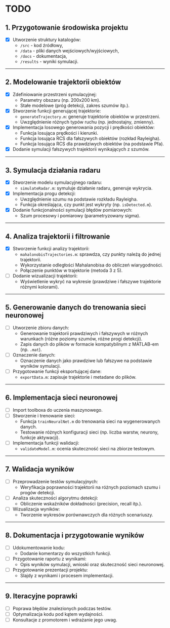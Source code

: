 # TODO

## 1. Przygotowanie środowiska projektu
- [x] Utworzenie struktury katalogów:
  - `/src` - kod źródłowy,
  - `/data` - pliki danych wejściowych/wyjściowych,
  - `/docs` - dokumentacja,
  - `/results` - wyniki symulacji.

---

## 2. Modelowanie trajektorii obiektów
- [x] Zdefiniowanie przestrzeni symulacyjnej:
  - Parametry obszaru (np. 200x200 km).
  - Stałe modelowe (próg detekcji, zakres szumów itp.).
- [x] Stworzenie funkcji generującej trajektorie:
  - `generateTrajectory.m`: generuje trajektorie obiektów w przestrzeni.
  - Uwzględnienie różnych typów ruchu (np. jednostajny, zmienny).
- [x] Implementacja losowego generowania pozycji i prędkości obiektów:
  - Funkcja losująca prędkości i kierunki.
  - Funkcja losująca RCS dla fałszywych obiektów (rozkład Rayleigha).
  - Funkcja losująca RCS dla prawdziwych obiektów (na podstawie Pfa).
- [x] Dodanie symulacji fałszywych trajektorii wynikających z szumów.

---

## 3. Symulacja działania radaru
- [x] Stworzenie modelu symulacyjnego radaru:
  - `simulateRadar.m`: symuluje działanie radaru, generuje wykrycia.
- [x] Implementacja progu detekcji:
  - Uwzględnienie szumu na podstawie rozkładu Rayleigha.
  - Funkcja określająca, czy punkt jest wykryty (np. `isDetected.m`).
- [x] Dodanie funkcjonalności symulacji błędów pomiarowych:
  - Szum procesowy i pomiarowy (parametryzowany sigma).

---

## 4. Analiza trajektorii i filtrowanie
- [x] Stworzenie funkcji analizy trajektorii:
  - `mahalonobisTrajectories.m`: sprawdza, czy punkty należą do jednej trajektorii.
  - Wykorzystanie odległości Mahalanobisa do obliczeń wiarygodności.
  - Połączenie punktów w trajektorie (metoda 3 z 5).
- [ ] Dodanie wizualizacji trajektorii:
  - Wyświetlenie wykryć na wykresie (prawdziwe i fałszywe trajektorie różnymi kolorami).

---

## 5. Generowanie danych do trenowania sieci neuronowej
- [ ] Utworzenie zbioru danych:
  - Generowanie trajektorii prawdziwych i fałszywych w różnych warunkach (różne poziomy szumów, różne progi detekcji).
  - Zapis danych do plików w formacie kompatybilnym z MATLAB-em (np. `.mat`).
- [ ] Oznaczenie danych:
  - Oznaczenie danych jako prawdziwe lub fałszywe na podstawie wyników symulacji.
- [ ] Przygotowanie funkcji eksportującej dane:
  - `exportData.m`: zapisuje trajektorie i metadane do plików.

---

## 6. Implementacja sieci neuronowej
- [ ] Import toolboxa do uczenia maszynowego.
- [ ] Stworzenie i trenowanie sieci:
  - Funkcja `trainNeuralNet.m` do trenowania sieci na wygenerowanych danych.
  - Testowanie różnych konfiguracji sieci (np. liczba warstw, neurony, funkcje aktywacji).
- [ ] Implementacja funkcji walidacji:
  - `validateModel.m`: ocenia skuteczność sieci na zbiorze testowym.

---

## 7. Walidacja wyników
- [ ] Przeprowadzenie testów symulacyjnych:
  - Weryfikacja poprawności trajektorii na różnych poziomach szumu i progów detekcji.
- [ ] Analiza skuteczności algorytmu detekcji:
  - Obliczenie wskaźników dokładności (precision, recall itp.).
- [ ] Wizualizacja wyników:
  - Tworzenie wykresów porównawczych dla różnych scenariuszy.

---

## 8. Dokumentacja i przygotowanie wyników
- [ ] Udokumentowanie kodu:
  - Dodanie komentarzy do wszystkich funkcji.
- [ ] Przygotowanie raportu z wynikami:
  - Opis wyników symulacji, wnioski oraz skuteczność sieci neuronowej.
- [ ] Przygotowanie prezentacji projektu:
  - Slajdy z wynikami i procesem implementacji.

---

## 9. Iteracyjne poprawki
- [ ] Poprawa błędów znalezionych podczas testów.
- [ ] Optymalizacja kodu pod kątem wydajności.
- [ ] Konsultacje z promotorem i wdrażanie jego uwag.
